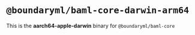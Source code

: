 # `@boundaryml/baml-core-darwin-arm64`

This is the **aarch64-apple-darwin** binary for `@boundaryml/baml-core`
